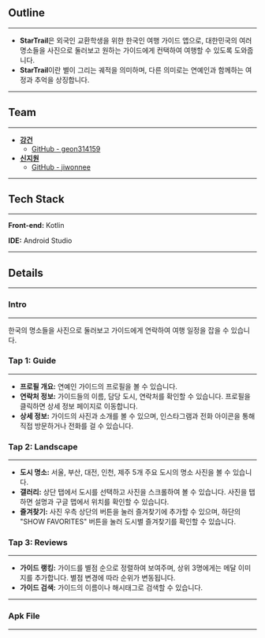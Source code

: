 ## Outline

---

- **StarTrail**은 외국인 교환학생을 위한 한국인 여행 가이드 앱으로, 대한민국의 여러 명소들을 사진으로 둘러보고 원하는 가이드에게 컨택하여 여행할 수 있도록 도와줍니다.
- **StarTrail**이란 별이 그리는 궤적을 의미하며, 다른 의미로는 연예인과 함께하는 여정과 추억을 상징합니다.

---

## Team

---

- **[강건](https://www.notion.so/a9f5fe76226a458b976db96edcffcf20?pvs=21)**
    - [GitHub - geon314159](https://github.com/geon314159)
- **[신지원](https://www.notion.so/26ddcb3aab754914b7de5f6e740523dd?pvs=21)**
    - [GitHub - jiwonnee](https://github.com/jiwonnee)

---

## Tech Stack

---

**Front-end:** Kotlin

**IDE:** Android Studio

---

## Details

---

### Intro

---

한국의 명소들을 사진으로 둘러보고 가이드에게 연락하여 여행 일정을 잡을 수 있습니다.

### Tap 1: Guide

---

- **프로필 개요:** 연예인 가이드의 프로필을 볼 수 있습니다.
- **연락처 정보:** 가이드들의 이름, 담당 도시, 연락처를 확인할 수 있습니다. 프로필을 클릭하면 상세 정보 페이지로 이동합니다.
- **상세 정보:** 가이드의 사진과 소개를 볼 수 있으며, 인스타그램과 전화 아이콘을 통해 직접 방문하거나 전화를 걸 수 있습니다.

### Tap 2: Landscape

---

- **도시 명소:** 서울, 부산, 대전, 인천, 제주 5개 주요 도시의 명소 사진을 볼 수 있습니다.
- **갤러리:** 상단 탭에서 도시를 선택하고 사진을 스크롤하여 볼 수 있습니다. 사진을 탭하면 설명과 구글 맵에서 위치를 확인할 수 있습니다.
- **즐겨찾기:** 사진 우측 상단의 버튼을 눌러 즐겨찾기에 추가할 수 있으며, 하단의 "SHOW FAVORITES" 버튼을 눌러 도시별 즐겨찾기를 확인할 수 있습니다.

### Tap 3: Reviews

---

- **가이드 랭킹:** 가이드를 별점 순으로 정렬하여 보여주며, 상위 3명에게는 메달 이미지를 추가합니다. 별점 변경에 따라 순위가 변동됩니다.
- **가이드 검색:** 가이드의 이름이나 해시태그로 검색할 수 있습니다.

---

### Apk File

---
